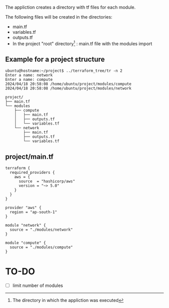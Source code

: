 The appliction creates a directory with tf files for each module.

The following files will be created in the directories:
- main.tf
- variables.tf
- outputs.tf
- In the project "root" directory[^1] : main.tf file with the modules import

[^1]: The directory in which the appliction was executed

## Example for a project structure
````
ubuntu@hostname:~/project$ ../terraform_tree/tr -n 2
Enter a name: network
Enter a name: compute
2024/04/18 20:58:08 /home/ubuntu/project/modules/compute
2024/04/18 20:58:08 /home/ubuntu/project/modules/network

project/
├── main.tf
└── modules
    ├── compute
    │   ├── main.tf
    │   ├── outputs.tf
    │   └── variables.tf
    └── network
        ├── main.tf
        ├── outputs.tf
        └── variables.tf

````

## project/main.tf
````hcl
terraform {
  required_providers {
    aws = {
      source  = "hashicorp/aws"
      version = "~> 5.0"
    }
  }
}

provider "aws" {
  region = "ap-south-1"
}

module "network" {
  source = "./modules/network"
}

module "compute" {
  source = "./modules/compute"
}
````

# TO-DO

- [ ] limit number of modules
